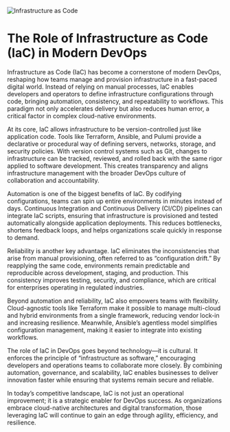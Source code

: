 ![Infrastructure as Code](https://miro.medium.com/0*3dHnoBk2qa1fGwxQ.jpg)

# The Role of Infrastructure as Code (IaC) in Modern DevOps

Infrastructure as Code (IaC) has become a cornerstone of modern DevOps, reshaping how teams manage and provision infrastructure in a fast-paced digital world. Instead of relying on manual processes, IaC enables developers and operators to define infrastructure configurations through code, bringing automation, consistency, and repeatability to workflows. This paradigm not only accelerates delivery but also reduces human error, a critical factor in complex cloud-native environments.

At its core, IaC allows infrastructure to be version-controlled just like application code. Tools like Terraform, Ansible, and Pulumi provide a declarative or procedural way of defining servers, networks, storage, and security policies. With version control systems such as Git, changes to infrastructure can be tracked, reviewed, and rolled back with the same rigor applied to software development. This creates transparency and aligns infrastructure management with the broader DevOps culture of collaboration and accountability.

Automation is one of the biggest benefits of IaC. By codifying configurations, teams can spin up entire environments in minutes instead of days. Continuous Integration and Continuous Delivery (CI/CD) pipelines can integrate IaC scripts, ensuring that infrastructure is provisioned and tested automatically alongside application deployments. This reduces bottlenecks, shortens feedback loops, and helps organizations scale quickly in response to demand.

Reliability is another key advantage. IaC eliminates the inconsistencies that arise from manual provisioning, often referred to as “configuration drift.” By reapplying the same code, environments remain predictable and reproducible across development, staging, and production. This consistency improves testing, security, and compliance, which are critical for enterprises operating in regulated industries.

Beyond automation and reliability, IaC also empowers teams with flexibility. Cloud-agnostic tools like Terraform make it possible to manage multi-cloud and hybrid environments from a single framework, reducing vendor lock-in and increasing resilience. Meanwhile, Ansible’s agentless model simplifies configuration management, making it easier to integrate into existing workflows.

The role of IaC in DevOps goes beyond technology—it is cultural. It enforces the principle of “infrastructure as software,” encouraging developers and operations teams to collaborate more closely. By combining automation, governance, and scalability, IaC enables businesses to deliver innovation faster while ensuring that systems remain secure and reliable.

In today’s competitive landscape, IaC is not just an operational improvement; it is a strategic enabler for DevOps success. As organizations embrace cloud-native architectures and digital transformation, those leveraging IaC will continue to gain an edge through agility, efficiency, and resilience.
